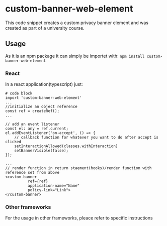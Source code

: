 # custom-banner-web-element

This code snippet creates a custom privacy banner element and was created as part of a university course.

## Usage
As it is an npm package it can simply be importet with:
`npm install custom-banner-web-element`

### React 
In a react application(typescript) just:

```
# code block
import 'custom-banner-web-element'
...
//initialize an object reference 
const ref = createRef(); 
...

// add an event listener
const el: any = ref.current;
el.addEventListener('on-accept', () => {
    // callback function for whatever you want to do after accept is clicked
    setInteractionAllowed(classes.withInteraction)
    setBannerVisible(false); 
});

...
// render function in return staement(hooks)/render function with reference set from above 
<custom-banner 
          ref={ref} 
          application-name="Name"
          policy-link="Link">
</custom-banner>
```

### Other frameworks
For the usage in other frameworks, pleace refer to specific instructions

